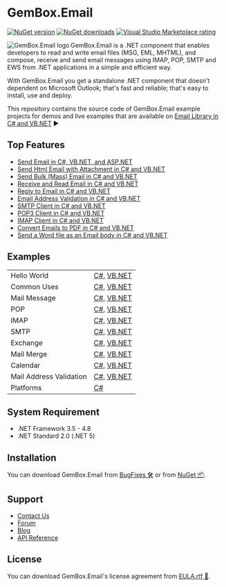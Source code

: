 # GemBox.Email

[![NuGet version](https://img.shields.io/nuget/v/GemBox.Email?style=for-the-badge)](https://www.nuget.org/packages/GemBox.Email/) [![NuGet downloads](https://img.shields.io/nuget/dt/GemBox.Email?style=for-the-badge)](https://www.nuget.org/packages/GemBox.Email/) [![Visual Studio Marketplace rating](https://img.shields.io/visual-studio-marketplace/stars/GemBoxSoftware.GemBoxEmail?style=for-the-badge)](https://marketplace.visualstudio.com/items?itemName=GemBoxSoftware.GemBoxEmail)

<img src="https://www.gemboxsoftware.com/images/NugetGbe.png" alt="GemBox.Email logo" align="left" />

GemBox.Email is a .NET component that enables developers to read and write email files (MSG, EML, MHTML), and compose, receive and send email messages using IMAP, POP, SMTP and EWS from .NET applications in a simple and efficient way.

With GemBox.Email you get a standalone .NET component that doesn't dependent on Microsoft Outlook; that's fast and reliable; that's easy to install, use and deploy.

This repository contains the source code of GemBox.Email example projects for demos and live examples that are available on [Email Library in C# and VB.NET](https://www.gemboxsoftware.com/email/examples/c-sharp-vb-net-email-library/201) ▶

## Top Features

* [Send Email in C#, VB.NET, and ASP.NET](https://www.gemboxsoftware.com/email/examples/send-email-c-sharp-vb-asp-net/101)
* [Send Html Email with Attachment in C# and VB.NET](https://www.gemboxsoftware.com/email/examples/send-html-email-with-attachment-c-sharp-vb-net/603)
* [Send Bulk (Mass) Email in C# and VB.NET](https://www.gemboxsoftware.com/email/examples/c-sharp-send-bulk-email/804)
* [Receive and Read Email in C# and VB.NET](https://www.gemboxsoftware.com/email/examples/receive-read-email-c-sharp-vb/102)
* [Reply to Email in C# and VB.NET](https://www.gemboxsoftware.com/email/examples/reply-email-c-sharp-vb-net/103)
* [Email Address Validation in C# and VB.NET](https://www.gemboxsoftware.com/email/examples/c-sharp-validate-email/401)
* [SMTP Client in C# and VB.NET](https://www.gemboxsoftware.com/email/examples/c-sharp-smtp-client/801)
* [POP3 Client in C# and VB.NET](https://www.gemboxsoftware.com/email/examples/c-sharp-pop3-client/701)
* [IMAP Client in C# and VB.NET](https://www.gemboxsoftware.com/email/examples/c-sharp-imap-client/301)
* [Convert Emails to PDF in C# and VB.NET](https://www.gemboxsoftware.com/email/examples/c-sharp-convert-email-to-pdf/107)
* [Send a Word file as an Email body in C# and VB.NET](https://www.gemboxsoftware.com/email/examples/c-sharp-send-word-as-email/108)

## Examples

| | |
| --- | --- |
| Hello World | [C#](https://github.com/GemBoxLtd/GemBox.Email.Examples/tree/master/C%23/Hello%20World), [VB.NET](https://github.com/GemBoxLtd/GemBox.Email.Examples/tree/master/VB.NET/Hello%20World) |
| Common Uses | [C#](https://github.com/GemBoxLtd/GemBox.Email.Examples/tree/master/C%23/Common%20Uses), [VB.NET](https://github.com/GemBoxLtd/GemBox.Email.Examples/tree/master/VB.NET/Common%20Uses) |
| Mail Message | [C#](https://github.com/GemBoxLtd/GemBox.Email.Examples/tree/master/C%23/Mail%20Message), [VB.NET](https://github.com/GemBoxLtd/GemBox.Email.Examples/tree/master/VB.NET/Mail%20Message) |
| POP | [C#](https://github.com/GemBoxLtd/GemBox.Email.Examples/tree/master/C%23/POP), [VB.NET](https://github.com/GemBoxLtd/GemBox.Email.Examples/tree/master/VB.NET/POP) |
| IMAP | [C#](https://github.com/GemBoxLtd/GemBox.Email.Examples/tree/master/C%23/IMAP), [VB.NET](https://github.com/GemBoxLtd/GemBox.Email.Examples/tree/master/VB.NET/IMAP) |
| SMTP | [C#](https://github.com/GemBoxLtd/GemBox.Email.Examples/tree/master/C%23/SMTP), [VB.NET](https://github.com/GemBoxLtd/GemBox.Email.Examples/tree/master/VB.NET/SMTP) |
| Exchange | [C#](https://github.com/GemBoxLtd/GemBox.Email.Examples/tree/master/C%23/Exchange), [VB.NET](https://github.com/GemBoxLtd/GemBox.Email.Examples/tree/master/VB.NET/Exchange) |
| Mail Merge | [C#](https://github.com/GemBoxLtd/GemBox.Email.Examples/tree/master/C%23/Mail%20Merge), [VB.NET](https://github.com/GemBoxLtd/GemBox.Email.Examples/tree/master/VB.NET/Mail%20Merge) |
| Calendar | [C#](https://github.com/GemBoxLtd/GemBox.Email.Examples/tree/master/C%23/Calendar), [VB.NET](https://github.com/GemBoxLtd/GemBox.Email.Examples/tree/master/VB.NET/Calendar) |
| Mail Address Validation | [C#](https://github.com/GemBoxLtd/GemBox.Email.Examples/tree/master/C%23/Mail%20Address%20Validation), [VB.NET](https://github.com/GemBoxLtd/GemBox.Email.Examples/tree/master/VB.NET/Mail%20Address%20Validation) |
| Platforms | [C#](https://github.com/GemBoxLtd/GemBox.Email.Examples/tree/master/C%23/Platforms) |

## System Requirement

* .NET Framework 3.5 - 4.8
* .NET Standard 2.0 (.NET 5)

## Installation

You can download GemBox.Email from [BugFixes 🛠️](https://www.gemboxsoftware.com/email/downloads/bugfixes.html) or from [NuGet 📦](https://www.nuget.org/packages/GemBox.Email/).

## Support

* [Contact Us](https://support.gemboxsoftware.com/new-ticket?ticket%5Bdepartment%5D=1&ticket%5Bproduct%5D=3)
* [Forum](https://forum.gemboxsoftware.com/c/gembox-email/9)
* [Blog](https://www.gemboxsoftware.com/gembox-email)
* [API Reference](https://www.gemboxsoftware.com/email/docs/introduction.html)

## License

You can download GemBox.Email's license agreement from [EULA.rtf 📝](https://www.gemboxsoftware.com/EULA.rtf).
